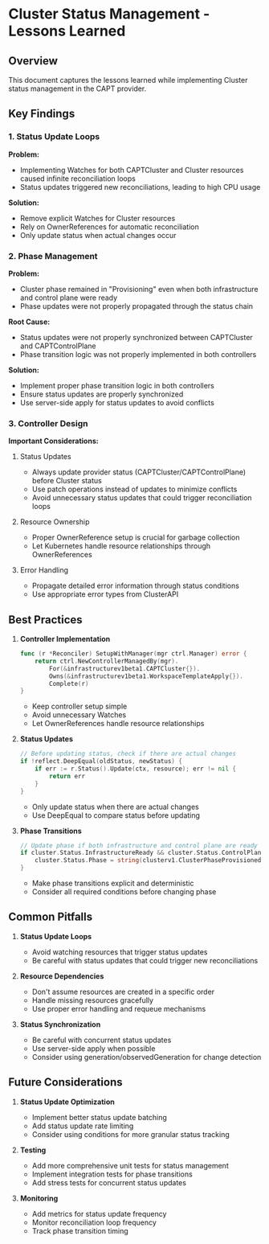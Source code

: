 # Cluster Status Management - Lessons Learned

## Overview

This document captures the lessons learned while implementing Cluster status management in the CAPT provider.

## Key Findings

### 1. Status Update Loops

**Problem:**
- Implementing Watches for both CAPTCluster and Cluster resources caused infinite reconciliation loops
- Status updates triggered new reconciliations, leading to high CPU usage

**Solution:**
- Remove explicit Watches for Cluster resources
- Rely on OwnerReferences for automatic reconciliation
- Only update status when actual changes occur

### 2. Phase Management

**Problem:**
- Cluster phase remained in "Provisioning" even when both infrastructure and control plane were ready
- Phase updates were not properly propagated through the status chain

**Root Cause:**
- Status updates were not properly synchronized between CAPTCluster and CAPTControlPlane
- Phase transition logic was not properly implemented in both controllers

**Solution:**
- Implement proper phase transition logic in both controllers
- Ensure status updates are properly synchronized
- Use server-side apply for status updates to avoid conflicts

### 3. Controller Design

**Important Considerations:**
1. Status Updates
   - Always update provider status (CAPTCluster/CAPTControlPlane) before Cluster status
   - Use patch operations instead of updates to minimize conflicts
   - Avoid unnecessary status updates that could trigger reconciliation loops

2. Resource Ownership
   - Proper OwnerReference setup is crucial for garbage collection
   - Let Kubernetes handle resource relationships through OwnerReferences

3. Error Handling
   - Propagate detailed error information through status conditions
   - Use appropriate error types from ClusterAPI

## Best Practices

1. **Controller Implementation**
   ```go
   func (r *Reconciler) SetupWithManager(mgr ctrl.Manager) error {
       return ctrl.NewControllerManagedBy(mgr).
           For(&infrastructurev1beta1.CAPTCluster{}).
           Owns(&infrastructurev1beta1.WorkspaceTemplateApply{}).
           Complete(r)
   }
   ```
   - Keep controller setup simple
   - Avoid unnecessary Watches
   - Let OwnerReferences handle resource relationships

2. **Status Updates**
   ```go
   // Before updating status, check if there are actual changes
   if !reflect.DeepEqual(oldStatus, newStatus) {
       if err := r.Status().Update(ctx, resource); err != nil {
           return err
       }
   }
   ```
   - Only update status when there are actual changes
   - Use DeepEqual to compare status before updating

3. **Phase Transitions**
   ```go
   // Update phase if both infrastructure and control plane are ready
   if cluster.Status.InfrastructureReady && cluster.Status.ControlPlaneReady {
       cluster.Status.Phase = string(clusterv1.ClusterPhaseProvisioned)
   }
   ```
   - Make phase transitions explicit and deterministic
   - Consider all required conditions before changing phase

## Common Pitfalls

1. **Status Update Loops**
   - Avoid watching resources that trigger status updates
   - Be careful with status updates that could trigger new reconciliations

2. **Resource Dependencies**
   - Don't assume resources are created in a specific order
   - Handle missing resources gracefully
   - Use proper error handling and requeue mechanisms

3. **Status Synchronization**
   - Be careful with concurrent status updates
   - Use server-side apply when possible
   - Consider using generation/observedGeneration for change detection

## Future Considerations

1. **Status Update Optimization**
   - Implement better status update batching
   - Add status update rate limiting
   - Consider using conditions for more granular status tracking

2. **Testing**
   - Add more comprehensive unit tests for status management
   - Implement integration tests for phase transitions
   - Add stress tests for concurrent status updates

3. **Monitoring**
   - Add metrics for status update frequency
   - Monitor reconciliation loop frequency
   - Track phase transition timing
